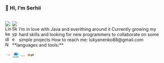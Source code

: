 


### 👋 Hi, I’m Serhii
<br />
<a href="https://www.linkedin.com/in/serhiilukianenko/">
  <img align="left" alt="LinkedIN" width="22px" src="https://raw.githubusercontent.com/peterthehan/peterthehan/master/assets/linkedin.svg" />
  <a href="https://join.skype.com/invite/BMJ2StTMqWdi">
  <img align="left" alt="Skype" width="22px" src="https://cdn.worldvectorlogo.com/logos/skype-3.svg" />
</a>



<br />
I’m in love with Java and everithing around it
Currently growing my hard skills and looking  for new programmers to collaborate on some simple projects
How to reach me: lukyanenko88@gmail.com
 <br />
**languages and tools:**  

<code><img height="20" src="https://raw.githubusercontent.com/github/explore/80688e429a7d4ef2fca1e82350fe8e3517d3494d/topics/java/java.png"></code>
<code><img height="20" src="https://raw.githubusercontent.com/github/explore/80688e429a7d4ef2fca1e82350fe8e3517d3494d/topics/docker/docker.png"></code>
<code><img height="20" src="https://raw.githubusercontent.com/github/explore/80688e429a7d4ef2fca1e82350fe8e3517d3494d/topics/mysql/mysql.png"></code>
<code><img height="20" src="https://raw.githubusercontent.com/github/explore/80688e429a7d4ef2fca1e82350fe8e3517d3494d/topics/git/git.png"></code>


